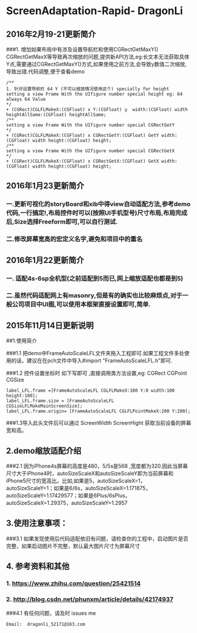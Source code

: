 # ScreenAdaptation-Rapid- DragonLi

## 2016年2月19-21更新简介
###1. 增加如果布局中有涉及设置导航栏和使用CGRectGetMaxY() CGRectGetMaxX等导致再次缩放的问题,提供新API方法,eg:长文本无法获取具体Y点,需要通过CGRectGetMaxY()方式,如果使用之前方法,会导致y数值二次缩放,导致出错.代码调整,便于查看demo
```objc
/**
1. 针对设置导航栏 64 Y (不可以缩放情况使用这个) specially for height
setting a view Frame With the UIfigure number special height eg: 64  always 64 Value
*/
+ (CGRect)CGLFLMakeX:(CGFloat) x Y:(CGFloat) y  width:(CGFloat) width heightAllSame:(CGFloat) heightAllSame;
/**
setting a view Frame With the UIfigure number special CGRectGetY
*/
+ (CGRect)CGLFLMakeX:(CGFloat) x CGRectGetY:(CGFloat) GetY width:(CGFloat) width height:(CGFloat) height;
/**
setting a view Frame With the UIfigure number special CGRectGetX
*/
+ (CGRect)CGLFLMakeX:(CGFloat) x CGRectGetX:(CGFloat) GetX width:(CGFloat) width height:(CGFloat) height;
```


## 2016年1月23更新简介
### 一.更新可视化的storyBoard和xib中得view自动适配方法,参考demo代码,一行搞定!,布局控件时可以(按照UI手机型号)尺寸布局,布局完成后,Size选择Freeform即可,可以自行测试.
### 二.修改屏幕宽高的宏定义名字,避免和项目中的重名



## 2016年1月22更新简介
### 一. 适配4s-6sp全机型(之前适配到5而已,网上缩放适配也都是到5)
### 二.虽然代码适配网上有masonry,但是有的确实也比较麻烦点,对于一般公司项目中UI图,可以使用本框架直接设置即可,简单.


## 2015年11月14日更新说明

##1.使用简介

###1.1 把demo中FrameAutoScaleLFL文件夹拖入工程即可.如果工程文件多处使用的话，建议在在pch文件中导入#import "FrameAutoScaleLFL.h"即可.

###1.2 控件设置坐标时 如下写即可 ,直接调用类方法设置,eg: CGRect CGPoint  CGSize
```objc
label_LFL.frame =[FrameAutoScaleLFL CGLFLMakeX:100 Y:0 width:100 height:100];
label_LFL.frame.size = [FrameAutoScaleLFL CGSizeLFLMakeMainScreenSize];
label_LFL.frame.origin= [FrameAutoScaleLFL CGLFLPointMakeX:200 Y:200];
```

###1.3导入此头文件后可以通过 ScreenWidth  ScreenHight 获取当前设备的屏幕宽和高。

## 2.demo缩放适配介绍

###2.1 因为iPhone4s屏幕的高度是480，5/5s是568 ,宽度都为320.因此当屏幕尺寸大于iPhone4时，autoSizeScaleX和autoSizeScaleY即为当前屏幕和iPhone5尺寸的宽高比。比如,如果是5，autoSizeScaleX=1，autoSizeScaleY=1；如果是6/6s，autoSizeScaleX=1.171875，autoSizeScaleY=1.17429577；如果是6Plus/6sPlus，autoSizeScaleX=1.29375，autoSizeScaleY=1.2957
 
## 3.使用注意事项：

###3.1 如果发现使用后代码适配依旧有问题，请检查你的工程中，启动图片是否完整，如果启动图片不完整，默认最大图片尺寸为屏幕尺寸


## 4. 参考资料和其他

### 1. https://www.zhihu.com/question/25421514

###  2. http://blog.csdn.net/phunxm/article/details/42174937


###4.1 有任何问题，请及时 issues me

	Email:  dragonli_52171@163.com

